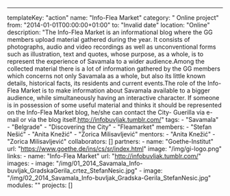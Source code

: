 ---
  templateKey: "action"
  name: "Info-Flea Market"
  category: " Online project"
  from: "2014-01-01T00:00:00+01:00"
  to: "Invalid date"
  location: "Online"
  description: "The Info-Flea Market is an informational blog where the GG members upload material gathered during the year. It consists of photographs, audio and video recordings as well as unconventional forms such as illustration, text and quotes, whose purpose, as a whole, is to represent the experience of Savamala to a wider audience.Among the collected material there is a lot of information gathered by the GG members which concerns not only Savamala as a whole, but also its little known details, historical facts, its residents and current events.The role of the Info-Flea Market is to make information about Savamala available to a bigger audience, while simultaneously having an interactive character. If someone is in possession of some useful material and thinks it should be represented on the Info-Flea Market blog, he/she can contact the City- Guerilla via e-mail or via the blog itself.http://infobuvljak.tumblr.com/"
  tags: 
    - "Savamala"
    - "Belgrade"
    - "Discovering the City"
    - "Fleamarket"
  members: 
    - "Stefan Nešić"
    - "Anita Knežić"
    - "Zorica Milisavljević"
  mentors: 
    - "Anita Knežić"
    - "Zorica Milisavljević"
  collaborators: []
  partners: 
    - 
      name: "Goethe-Institut"
      url: "https://www.goethe.de/ins/cs/sr/index.html"
      image: "/img/gi-logo.png"
  links: 
    - 
      name: "Info-Flea Market"
      url: "http://infobuvljak.tumblr.com/"
  images: 
    - 
      image: "/img/01_2014_Savamala_Info-buvljak_GradskaGerila_crtez_StefanNesic.jpg"
    - 
      image: "/img/02_2014_Savamala_Info-buvljak_Gradska-Gerila_StefanNesic.jpg"
  modules: ""
  projects: []
